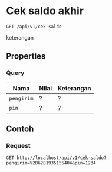 # Cek saldo akhir
```http
GET /api/v1/cek-saldo
```
keterangan
## Properties
### Query
Nama  | Nilai | Keterangan
--- | --- | ---
<code>pengirim</code> | ? | ?
<code>pin</code> | ? | ?

## Contoh

### Request
```http
GET http://localhost/api/v1/cek-saldo?pengirim=%2B6281935155404&pin=1234
```
